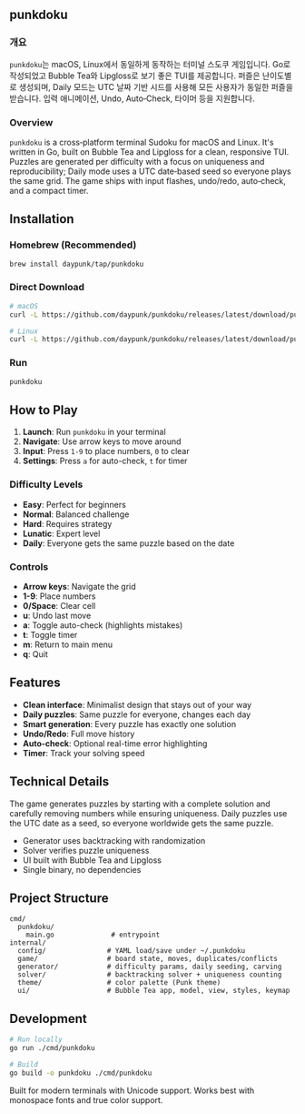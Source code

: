 ## punkdoku

### 개요
`punkdoku`는 macOS, Linux에서 동일하게 동작하는 터미널 스도쿠 게임입니다. Go로 작성되었고 Bubble Tea와 Lipgloss로 보기 좋은 TUI를 제공합니다. 퍼즐은 난이도별로 생성되며, Daily 모드는 UTC 날짜 기반 시드를 사용해 모든 사용자가 동일한 퍼즐을 받습니다. 입력 애니메이션, Undo, Auto‑Check, 타이머 등을 지원합니다.

### Overview
`punkdoku` is a cross‑platform terminal Sudoku for macOS and Linux. It's written in Go, built on Bubble Tea and Lipgloss for a clean, responsive TUI. Puzzles are generated per difficulty with a focus on uniqueness and reproducibility; Daily mode uses a UTC date‑based seed so everyone plays the same grid. The game ships with input flashes, undo/redo, auto‑check, and a compact timer.

## Installation

### Homebrew (Recommended)
```bash
brew install daypunk/tap/punkdoku
```

### Direct Download
```bash
# macOS
curl -L https://github.com/daypunk/punkdoku/releases/latest/download/punkdoku-macos -o /usr/local/bin/punkdoku && chmod +x /usr/local/bin/punkdoku

# Linux
curl -L https://github.com/daypunk/punkdoku/releases/latest/download/punkdoku-linux -o /usr/local/bin/punkdoku && chmod +x /usr/local/bin/punkdoku
```

### Run
```bash
punkdoku
```

## How to Play

1. **Launch**: Run `punkdoku` in your terminal
2. **Navigate**: Use arrow keys to move around
3. **Input**: Press `1-9` to place numbers, `0` to clear
4. **Settings**: Press `a` for auto-check, `t` for timer

### Difficulty Levels
- **Easy**: Perfect for beginners
- **Normal**: Balanced challenge
- **Hard**: Requires strategy
- **Lunatic**: Expert level
- **Daily**: Everyone gets the same puzzle based on the date

### Controls
- **Arrow keys**: Navigate the grid
- **1-9**: Place numbers
- **0/Space**: Clear cell
- **u**: Undo last move
- **a**: Toggle auto-check (highlights mistakes)
- **t**: Toggle timer
- **m**: Return to main menu
- **q**: Quit

## Features

- **Clean interface**: Minimalist design that stays out of your way
- **Daily puzzles**: Same puzzle for everyone, changes each day
- **Smart generation**: Every puzzle has exactly one solution
- **Undo/Redo**: Full move history
- **Auto-check**: Optional real-time error highlighting
- **Timer**: Track your solving speed

## Technical Details

The game generates puzzles by starting with a complete solution and carefully removing numbers while ensuring uniqueness. Daily puzzles use the UTC date as a seed, so everyone worldwide gets the same puzzle.

- Generator uses backtracking with randomization
- Solver verifies puzzle uniqueness
- UI built with Bubble Tea and Lipgloss
- Single binary, no dependencies

## Project Structure
```text
cmd/
  punkdoku/
    main.go              # entrypoint
internal/
  config/               # YAML load/save under ~/.punkdoku
  game/                 # board state, moves, duplicates/conflicts
  generator/            # difficulty params, daily seeding, carving
  solver/               # backtracking solver + uniqueness counting
  theme/                # color palette (Punk theme)
  ui/                   # Bubble Tea app, model, view, styles, keymap
```

## Development

```bash
# Run locally
go run ./cmd/punkdoku

# Build
go build -o punkdoku ./cmd/punkdoku
```

Built for modern terminals with Unicode support. Works best with monospace fonts and true color support.